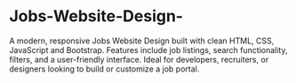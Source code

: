 # Jobs-Website-Design-
A modern, responsive Jobs Website Design built with clean HTML, CSS, JavaScript and Bootstrap. Features include job listings, search functionality, filters, and a user-friendly interface. Ideal for developers, recruiters, or designers looking to build or customize a job portal.
